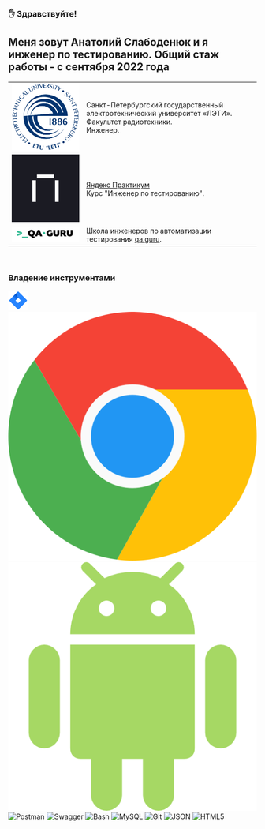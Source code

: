 ### :raised_hand: Здравствуйте! 
## Меня зовут Анатолий Слабоденюк и я инженер по тестированию. Общий стаж работы - с сентября 2022 года

<!--
**AnatolySlabodenyuk/AnatolySlabodenyuk** is a ✨ _special_ ✨ repository because its `README.md` (this file) appears on your GitHub profile.

Here are some ideas to get you started:

- 🔭 I’m currently working on ...
- 🌱 I’m currently learning ...
- 👯 I’m looking to collaborate on ...
- 🤔 I’m looking for help with ...
- 💬 Ask me about ...
- 📫 How to reach me: ...
- 😄 Pronouns: ...
- ⚡ Fun fact: ...
-->

<table width="100%" border='0'>
   <tr> 
    <td width="30%" valign="bottom"><img src="images/leti.png"></td><td valign="middle">Санкт-Петербургский государственный электротехнический университет «ЛЭТИ».</br>Факультет радиотехники.</br>Инженер.</td></tr>
    <tr><td width="30%" valign="bottom"><img src="images/practicum.jpg"></td><td valign="middle"><a target="_blank" href="https://qa.guru">Яндекс Практикум</a></br>Курс "Инженер по тестированию".</td>
    <tr><td width="30%" valign="bottom"><img src="images/qaGuru.png"></td><td valign="middle">Школа инженеров по автоматизации тестирования <a target="_blank" href="https://qa.guru">qa.guru</a>.</td></tr>
   </tr>
  </table>
  </br>

### Владение инструментами
![Jira](icons/Jira.png)
![DevTools](icons/chrome.png)
![Android_Studio](icons/android.png)
![Postman](https://img.shields.io/badge/Postman-090909?style=for-the-badge&logo=postman&logoColor=f76935)
![Swagger](https://img.shields.io/badge/Swagger-090909?style=for-the-badge&logo=swagger&logoColor=7ede2b)
![Bash](https://img.shields.io/badge/Bash-090909?style=for-the-badge&logo=gnubash&logoColor=4EAA25)
![MySQL](https://img.shields.io/badge/MySQL-090909?style=for-the-badge&logo=mysql&logoColor=4479A1)
![Git](https://img.shields.io/badge/Git-090909?style=for-the-badge&logo=Git&logoColor=F05032)
![JSON](https://img.shields.io/badge/JSON-090909?style=for-the-badge&logo=json&logoColor=004027)
![HTML5](https://img.shields.io/badge/HTML5-090909?style=for-the-badge&logo=html5&logoColor=E34F26)

